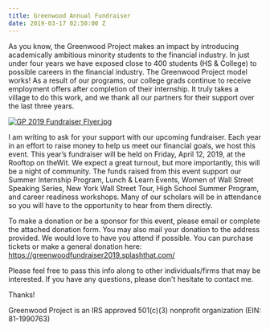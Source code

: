 ```yaml
---
title: Greenwood Annual Fundraiser
date: 2019-03-17 02:50:00 Z
---
```


As you know, the Greenwood Project makes an impact by introducing academically ambitious minority students to the financial industry. In just under four years we have exposed close to 400 students (HS & College) to possible careers in the financial industry. The Greenwood Project model works! As a result of our programs, our college grads continue to receive employment offers after completion of their internship. It truly takes a village to do this work, and we thank all our partners for their support over the last three years.

[![GP 2019 Fundraiser Flyer.jpg](/uploads/GP%202019%20Fundraiser%20Flyer.jpg)](https://greenwoodfundraiser2019.splashthat.com/)
 
I am writing to ask for your support with our upcoming fundraiser. Each year in an effort to raise money to help us meet our financial goals, we host this event. This year’s fundraiser will be held on Friday, April 12, 2019, at the Rooftop on theWit. We expect a great turnout, but more importantly, this will be a night of community. The funds raised from this event support our Summer Internship Program, Lunch & Learn Events, Women of Wall Street Speaking Series, New York Wall Street Tour, High School Summer Program, and career readiness workshops. Many of our scholars will be in attendance so you will have to the opportunity to hear from them directly. 
 
To make a donation or be a sponsor for this event, please email or complete the attached donation form. You may also mail your donation to the address provided. We would love to have you attend if possible. You can purchase tickets or make a general donation here: https://greenwoodfundraiser2019.splashthat.com/
 
Please feel free to pass this info along to other individuals/firms that may be interested. If you have any questions, please don't hesitate to contact me. 
 
Thanks!
 
Greenwood Project is an IRS approved 501(c)(3) nonprofit organization (EIN: 81-1990763)